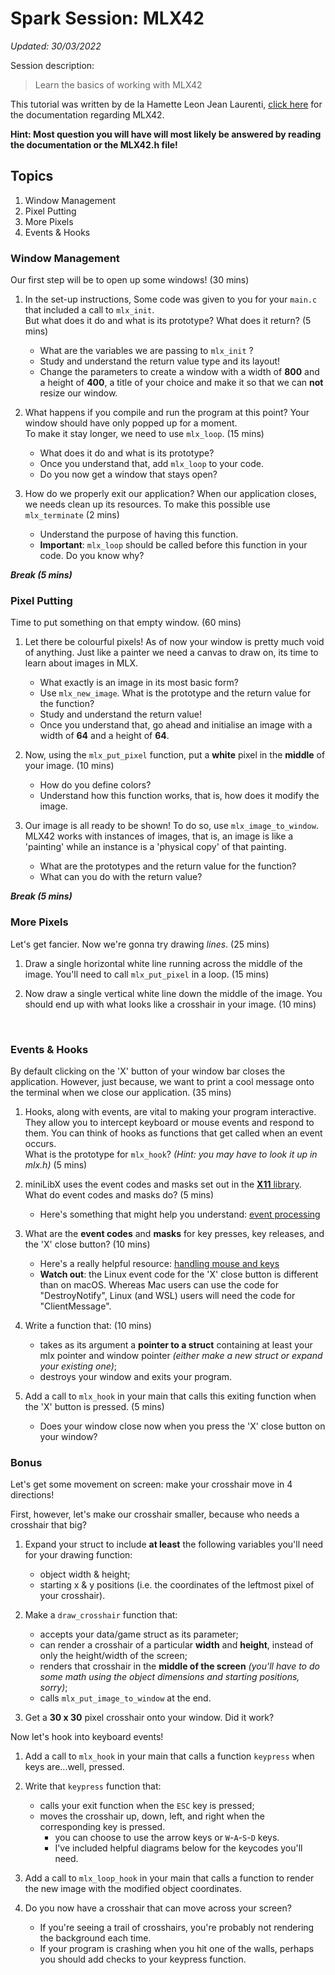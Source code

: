 # Spark Session: MLX42
*Updated: 30/03/2022*

Session description:
> Learn the basics of working with MLX42

This tutorial was written by de la Hamette Leon Jean Laurenti, [click here](https://github.com/codam-coding-college/MLX42/wiki) for the documentation regarding MLX42.

**Hint: Most question you will have will most likely be answered by reading the documentation or the MLX42.h file!**

## Topics
1. Window Management
2. Pixel Putting
3. More Pixels
4. Events & Hooks

### Window Management
Our first step will be to open up some windows! (30 mins)

1. In the set-up instructions, Some code was given to you for your `main.c` that included a call to `mlx_init`.  
    But what does it do and what is its prototype? What does it return? (5 mins)
	- What are the variables we are passing to `mlx_init` ?
	- Study and understand the return value type and its layout!
	- Change the parameters to create a window with a width of **800** and a height of **400**, a title of your choice and make it so that we can **not** resize our window.

2. What happens if you compile and run the program at this point? Your window should have only popped up for a moment.  
    To make it stay longer, we need to use `mlx_loop`. (15 mins)
    - What does it do and what is its prototype?
    - Once you understand that, add `mlx_loop` to your code.
    - Do you now get a window that stays open?

3. How do we properly exit our application? When our application closes, we needs clean up its resources.
	To make this possible use `mlx_terminate` (2 mins)
	- Understand the purpose of having this function.
	- **Important**: `mlx_loop` should be called before this function in your code. Do you know why?

***Break (5 mins)***

### Pixel Putting
Time to put something on that empty window. (60 mins)

1. Let there be colourful pixels! As of now your window is pretty much void of anything. Just like a painter we need a canvas to draw on, its time to learn about images in MLX.
	- What exactly is an image in its most basic form?
	- Use `mlx_new_image`. What is the prototype and the return value for the function?
	- Study and understand the return value!
    - Once you understand that, go ahead and initialise an image with a width of **64** and a height of **64**.

2. Now, using the `mlx_put_pixel` function, put a **white** pixel in the **middle** of your image. (10 mins)
	- How do you define colors?
	- Understand how this function works, that is, how does it modify the image.

3. Our image is all ready to be shown! To do so, use `mlx_image_to_window`. MLX42 works with instances of images, that is, an image is like a 'painting' while an instance is a 'physical copy' of that painting.
	- What are the prototypes and the return value for the function?
	- What can you do with the return value?

***Break (5 mins)***

### More Pixels
Let's get fancier. Now we're gonna try drawing *lines*. (25 mins)

1. Draw a single horizontal white line running across the middle of the image. You'll need to call `mlx_put_pixel` in a loop. (15 mins)

2. Now draw a single vertical white line down the middle of the image. You should end up with what looks like a crosshair in your image. (10 mins)

&nbsp;  
### Events & Hooks
By default clicking on the 'X' button of your window bar closes the application. However, just because, we want to print a cool message onto the terminal when we close our application. (35 mins)

1. Hooks, along with events, are vital to making your program interactive. They allow you to intercept keyboard or mouse events and respond to them. You can think of hooks as functions that get called when an event occurs.  
    What is the prototype for `mlx_hook`? *(Hint: you may have to look it up in mlx.h)* (5 mins)

2. miniLibX uses the event codes and masks set out in the [**X11** library](https://code.woboq.org/qt5/include/X11/X.h.html). What do event codes and masks do? (5 mins)
    - Here's something that might help you understand: [event processing](https://tronche.com/gui/x/xlib/events/processing-overview.html)

3. What are the **event codes** and **masks** for key presses, key releases, and the 'X' close button? (10 mins)
    - Here's a really helpful resource: [handling mouse and keys](https://github.com/VBrazhnik/FdF/wiki/How-to-handle-mouse-buttons-and-key-presses%3F)
    - **Watch out**: the Linux event code for the 'X' close button is different than on macOS. Whereas Mac users can use the code for "DestroyNotify", Linux (and WSL) users will need the code for "ClientMessage".

4. Write a function that: (10 mins)
    - takes as its argument a **pointer to a struct** containing at least your mlx pointer and window pointer *(either make a new struct or expand your existing one)*;
    - destroys your window and exits your program.

5. Add a call to `mlx_hook` in your main that calls this exiting function when the 'X' button is pressed. (5 mins)
    - Does your window close now when you press the 'X' close button on your window?

### Bonus
Let's get some movement on screen: make your crosshair move in 4 directions!  

First, however, let's make our crosshair smaller, because who needs a crosshair that big?

1. Expand your struct to include **at least** the following variables you'll need for your drawing function:
    - object width & height;
    - starting x & y positions (i.e. the coordinates of the leftmost pixel of your crosshair).

2. Make a `draw_crosshair` function that:
    - accepts your data/game struct as its parameter;
    - can render a crosshair of a particular **width** and **height**, instead of only the height/width of the screen;
    - renders that crosshair in the **middle of the screen** *(you'll have to do some math using the object dimensions and starting positions, sorry)*;
    - calls `mlx_put_image_to_window` at the end.  
3. Get a **30 x 30** pixel crosshair onto your window. Did it work?

Now let's hook into keyboard events!
1. Add a call to `mlx_hook` in your main that calls a function `keypress` when keys are...well, pressed.

2. Write that `keypress` function that:
    - calls your exit function when the `ESC` key is pressed;
    - moves the crosshair up, down, left, and right when the corresponding key is pressed.
        - you can choose to use the arrow keys or `W`-`A`-`S`-`D` keys.
        - I've included helpful diagrams below for the keycodes you'll need.

3. Add a call to `mlx_loop_hook` in your main that calls a function to render the new image with the modified object coordinates.

4. Do you now have a crosshair that can move across your screen?
    - If you're seeing a trail of crosshairs, you're probably not rendering the background each time.
    - If your program is crashing when you hit one of the walls, perhaps you should add checks to your keypress function.
